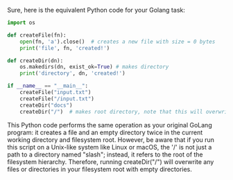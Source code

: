 Sure, here is the equivalent Python code for your Golang task: 

```python
import os

def createFile(fn):
    open(fn, 'a').close()  # creates a new file with size = 0 bytes
    print('file', fn, 'created!')

def createDir(dn):
    os.makedirs(dn, exist_ok=True) # makes directory
    print('directory', dn, 'created!')

if __name__ == "__main__": 
    createFile("input.txt")
    createFile("/input.txt")
    createDir("docs")
    createDir("/")  # makes root directory, note that this will overwrite the previous "docs" directory
```
This Python code performs the same operation as your original GoLang program: it creates a file and an empty directory twice in the current working directory and filesystem root. However, be aware that if you run this script on a Unix-like system like Linux or macOS, the '/' is not just a path to a directory named "slash"; instead, it refers to the root of the filesystem hierarchy. Therefore, running createDir("/") will overwrite any files or directories in your filesystem root with empty directories.
